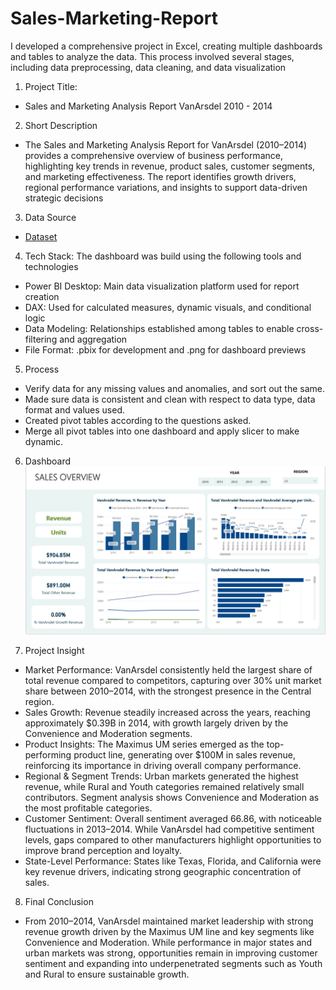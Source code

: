 # Sales-Marketing-Report
I developed a comprehensive project in Excel, creating multiple dashboards and tables to analyze the data. This process involved several stages, including data preprocessing, data cleaning, and data visualization
1.	Project Title:
- Sales and Marketing Analysis Report VanArsdel 2010 - 2014
2.	Short Description
- The Sales and Marketing Analysis Report for VanArsdel (2010–2014) provides a comprehensive overview of business performance, highlighting key trends in revenue, product sales, customer segments, and marketing effectiveness. The report identifies growth drivers, regional performance variations, and insights to support data-driven strategic decisions
3.	Data Source
- <a href="https://github.com/microsoft/powerbi-desktop-samples/blob/main/new-power-bi-service-samples/Competitive%20Marketing%20Analysis.pbix">Dataset</a>
4.	Tech Stack: The dashboard was build using the following tools and technologies
-	Power BI Desktop: Main data visualization platform used for report creation
-	DAX: Used for calculated measures, dynamic visuals, and conditional logic
-	Data Modeling: Relationships established among tables to enable cross-filtering and aggregation
-	File Format: .pbix for development and .png for dashboard previews
5.	Process
-	Verify data for any missing values and anomalies, and sort out the same.
-	Made sure data is consistent and clean with respect to data type, data format and values used.
-	Created pivot tables according to the questions asked.
-	Merge all pivot tables into one dashboard and apply slicer to make dynamic.
6.	Dashboard
![Screenshot_(495)](https://github.com/lehoangvuhp2209-design/Sales-Marketing-Report/blob/main/Sales%20Overview.png)
  
7.	Project Insight
-	Market Performance: VanArsdel consistently held the largest share of total revenue compared to competitors, capturing over 30% unit market share between 2010–2014, with the strongest presence in the Central region.
-	Sales Growth: Revenue steadily increased across the years, reaching approximately $0.39B in 2014, with growth largely driven by the Convenience and Moderation segments.
-	Product Insights: The Maximus UM series emerged as the top-performing product line, generating over $100M in sales revenue, reinforcing its importance in driving overall company performance.
-	Regional & Segment Trends: Urban markets generated the highest revenue, while Rural and Youth categories remained relatively small contributors. Segment analysis shows Convenience and Moderation as the most profitable categories.
-	Customer Sentiment: Overall sentiment averaged 66.86, with noticeable fluctuations in 2013–2014. While VanArsdel had competitive sentiment levels, gaps compared to other manufacturers highlight opportunities to improve brand perception and loyalty.
-	State-Level Performance: States like Texas, Florida, and California were key revenue drivers, indicating strong geographic concentration of sales.
8.	Final Conclusion
- From 2010–2014, VanArsdel maintained market leadership with strong revenue growth driven by the Maximus UM line and key segments like Convenience and Moderation. While performance in major states and urban markets was strong, opportunities remain in improving customer sentiment and expanding into underpenetrated segments such as Youth and Rural to ensure sustainable growth.


